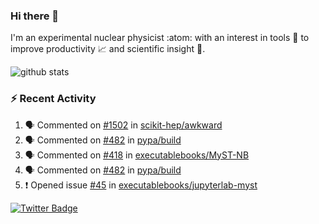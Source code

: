 ### Hi there 👋 

I'm an experimental nuclear physicist :atom: with an interest in tools :wrench: to improve productivity :chart_with_upwards_trend: and scientific insight :telescope:.

![github stats](https://github-readme-stats.vercel.app/api?username=agoose77&show_icons=true&hide_rank=true&hide_title=true&bg_color=30,e76445,904e95&text_color=efe3ec&icon_color=efe3ec)
<!--
**agoose77/agoose77** is a ✨ _special_ ✨ repository because its `README.md` (this file) appears on your GitHub profile.

Here are some ideas to get you started:

- 🔭 I’m currently working on ...
- 🌱 I’m currently learning ...
- 👯 I’m looking to collaborate on ...
- 🤔 I’m looking for help with ...
- 💬 Ask me about ...
- 📫 How to reach me: ...
- 😄 Pronouns: ...
- ⚡ Fun fact: ...
-->

### :zap: Recent Activity
<!--START_SECTION:activity-->
1. 🗣 Commented on [#1502](https://github.com/scikit-hep/awkward/issues/1502) in [scikit-hep/awkward](https://github.com/scikit-hep/awkward)
2. 🗣 Commented on [#482](https://github.com/pypa/build/issues/482) in [pypa/build](https://github.com/pypa/build)
3. 🗣 Commented on [#418](https://github.com/executablebooks/MyST-NB/issues/418) in [executablebooks/MyST-NB](https://github.com/executablebooks/MyST-NB)
4. 🗣 Commented on [#482](https://github.com/pypa/build/issues/482) in [pypa/build](https://github.com/pypa/build)
5. ❗️ Opened issue [#45](https://github.com/executablebooks/jupyterlab-myst/issues/45) in [executablebooks/jupyterlab-myst](https://github.com/executablebooks/jupyterlab-myst)
<!--END_SECTION:activity-->


[![Twitter Badge](https://img.shields.io/twitter/follow/agoose77?style=flat-square&logo=Twitter&logoColor=white&color=cornflowerblue)](https://twitter.com/agoose77)
